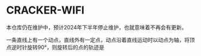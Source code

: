 # CRACKER-WIFI

本仓库仍在维护中，预计2024年下半年停止维护，也就意味着不再会有更新。

一条直线上有一个动点，直线外有一定点，动点沿着直线运动时以动点为轴，将顶点逆时针旋转90°，则旋转后的点的轨迹是
